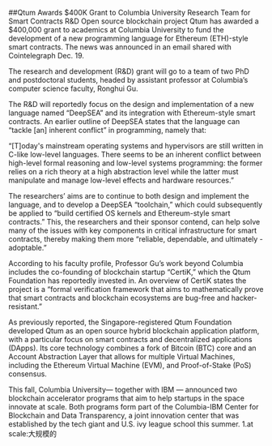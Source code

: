 ##Qtum Awards $400K Grant to Columbia University Research Team for Smart Contracts R&D
Open source blockchain project Qtum has awarded a $400,000 grant to academics at Columbia University to fund the development of a new programming language for Ethereum (ETH)-style smart contracts. The news was announced in an email shared with Cointelegraph Dec. 19.

The research and development (R&D) grant will go to a team of two PhD and postdoctoral students, headed by assistant professor at Columbia’s computer science faculty, Ronghui Gu.

The R&D will reportedly focus on the design and implementation of a new language named “DeepSEA” and its integration with Ethereum-style smart contracts. An earlier outline of DeepSEA states that the language can “tackle [an] inherent conflict” in programming, namely that:

“[T]oday's mainstream operating systems and hypervisors are still written in C-like low-level languages. There seems to be an inherent conflict between high-level formal reasoning and low-level systems programming: the former relies on a rich theory at a high abstraction level while the latter must manipulate and manage low-level effects and hardware resources.”

The researchers’ aims are to continue to both design and implement the language, and to develop a DeepSEA “toolchain,” which could subsequently be applied to “build certified OS kernels and Ethereum-style smart contracts.” This, the researchers and their sponsor contend, can help solve many of the issues with key components in critical infrastructure for smart contracts, thereby making them more “reliable, dependable, and ultimately - adoptable.”

According to his faculty profile, Professor Gu’s work beyond Columbia includes the co-founding of blockchain startup “CertiK,” which the Qtum Foundation has reportedly invested in. An overview of CertiK states the project is a “formal verification framework that aims to mathematically prove that smart contracts and blockchain ecosystems are bug-free and hacker-resistant.”

As previously reported, the Singapore-registered Qtum Foundation developed Qtum as an open source hybrid blockchain application platform, with a particular focus on smart contracts and decentralized applications (DApps). Its core technology combines a fork of Bitcoin (BTC) core and an Account Abstraction Layer that allows for multiple Virtual Machines, including the Ethereum Virtual Machine (EVM), and Proof-of-Stake (PoS) consensus.

This fall, Columbia University— together with IBM — announced two blockchain accelerator programs that aim to help startups in the space innovate at scale. Both programs form part of the Columbia-IBM Center for Blockchain and Data Transparency, a joint innovation center that was established by the tech giant and U.S. ivy league school this summer.
1.at scale:大规模的